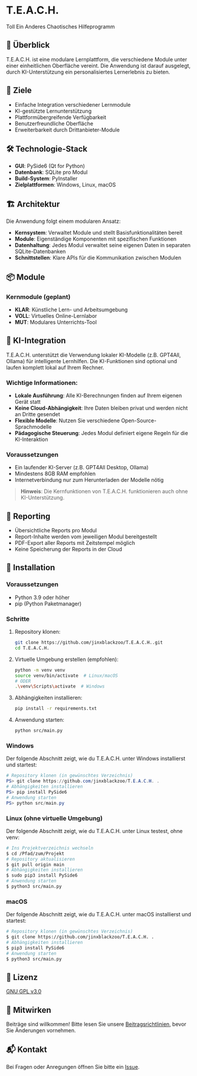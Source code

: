 # T.E.A.C.H.

Toll Ein Anderes Chaotisches Hilfeprogramm

## 📖 Überblick
T.E.A.C.H. ist eine modulare Lernplattform, die verschiedene Module unter einer einheitlichen Oberfläche vereint. Die Anwendung ist darauf ausgelegt, durch KI-Unterstützung ein personalisiertes Lernerlebnis zu bieten.

## 🎯 Ziele
- Einfache Integration verschiedener Lernmodule
- KI-gestützte Lernunterstützung
- Plattformübergreifende Verfügbarkeit
- Benutzerfreundliche Oberfläche
- Erweiterbarkeit durch Drittanbieter-Module

## 🛠 Technologie-Stack
- **GUI**: PySide6 (Qt for Python)
- **Datenbank**: SQLite pro Modul
- **Build-System**: PyInstaller
- **Zielplattformen**: Windows, Linux, macOS

## 🏗 Architektur
Die Anwendung folgt einem modularen Ansatz:
- **Kernsystem**: Verwaltet Module und stellt Basisfunktionalitäten bereit
- **Module**: Eigenständige Komponenten mit spezifischen Funktionen
- **Datenhaltung**: Jedes Modul verwaltet seine eigenen Daten in separaten SQLite-Datenbanken
- **Schnittstellen**: Klare APIs für die Kommunikation zwischen Modulen

## 📦 Module
### Kernmodule (geplant)
- **KLAR**: Künstliche Lern- und Arbeitsumgebung
- **VOLL**: Virtuelles Online-Lernlabor
- **MUT**: Modulares Unterrichts-Tool

## 🤖 KI-Integration

T.E.A.C.H. unterstützt die Verwendung lokaler KI-Modelle (z.B. GPT4All, Ollama) für intelligente Lernhilfen. Die KI-Funktionen sind optional und laufen komplett lokal auf Ihrem Rechner.

### Wichtige Informationen:
- **Lokale Ausführung**: Alle KI-Berechnungen finden auf Ihrem eigenen Gerät statt
- **Keine Cloud-Abhängigkeit**: Ihre Daten bleiben privat und werden nicht an Dritte gesendet
- **Flexible Modelle**: Nutzen Sie verschiedene Open-Source-Sprachmodelle
- **Pädagogische Steuerung**: Jedes Modul definiert eigene Regeln für die KI-Interaktion

### Voraussetzungen
- Ein laufender KI-Server (z.B. GPT4All Desktop, Ollama)
- Mindestens 8GB RAM empfohlen
- Internetverbindung nur zum Herunterladen der Modelle nötig

> **Hinweis**: Die Kernfunktionen von T.E.A.C.H. funktionieren auch ohne KI-Unterstützung.

## 📑 Reporting

- Übersichtliche Reports pro Modul
- Report-Inhalte werden vom jeweiligen Modul bereitgestellt
- PDF-Export aller Reports mit Zeitstempel möglich
- Keine Speicherung der Reports in der Cloud

## 🚀 Installation

### Voraussetzungen
- Python 3.9 oder höher
- pip (Python Paketmanager)

### Schritte
1. Repository klonen:
   ```bash
   git clone https://github.com/jinxblackzoo/T.E.A.C.H..git
   cd T.E.A.C.H.
   ```

2. Virtuelle Umgebung erstellen (empfohlen):
   ```bash
   python -m venv venv
   source venv/bin/activate  # Linux/macOS
   # ODER
   .\venv\Scripts\activate  # Windows
   ```

3. Abhängigkeiten installieren:
   ```bash
   pip install -r requirements.txt
   ```

4. Anwendung starten:
   ```bash
   python src/main.py
   ```

### Windows
Der folgende Abschnitt zeigt, wie du T.E.A.C.H. unter Windows installierst und startest:
```powershell
# Repository klonen (in gewünschtes Verzeichnis)
PS> git clone https://github.com/jinxblackzoo/T.E.A.C.H. .
# Abhängigkeiten installieren
PS> pip install PySide6
# Anwendung starten
PS> python src/main.py
```

### Linux (ohne virtuelle Umgebung)
Der folgende Abschnitt zeigt, wie du T.E.A.C.H. unter Linux testest, ohne venv:
```bash
# Ins Projektverzeichnis wechseln
$ cd /Pfad/zum/Projekt
# Repository aktualisieren
$ git pull origin main
# Abhängigkeiten installieren
$ sudo pip3 install PySide6
# Anwendung starten
$ python3 src/main.py
```

### macOS
Der folgende Abschnitt zeigt, wie du T.E.A.C.H. unter macOS installierst und startest:
```bash
# Repository klonen (in gewünschtes Verzeichnis)
$ git clone https://github.com/jinxblackzoo/T.E.A.C.H. .
# Abhängigkeiten installieren
$ pip3 install PySide6
# Anwendung starten
$ python3 src/main.py
```

## 📝 Lizenz
[GNU GPL v3.0](LICENSE)

## 🤝 Mitwirken
Beiträge sind willkommen! Bitte lesen Sie unsere [Beitragsrichtlinien](CONTRIBUTING.md), bevor Sie Änderungen vornehmen.

## 📬 Kontakt
Bei Fragen oder Anregungen öffnen Sie bitte ein [Issue](https://github.com/jinxblackzoo/T.E.A.C.H./issues).
